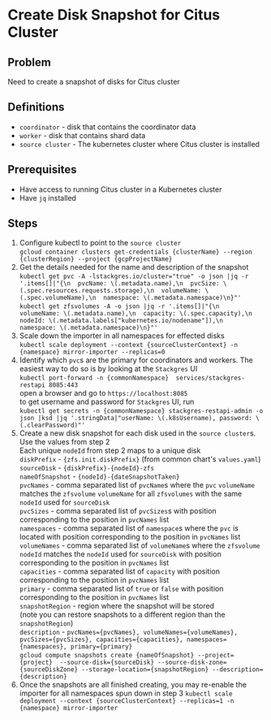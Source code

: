 # Create Disk Snapshot for Citus Cluster

## Problem

Need to create a snapshot of disks for Citus cluster

## Definitions

* `coordinator` - disk that contains the coordinator data
* `worker` - disk that contains shard data
* `source cluster` - The kubernetes cluster where Citus cluster is installed

## Prerequisites

* Have access to running Citus cluster in a Kubernetes cluster
* Have `jq` installed

## Steps

1. Configure kubectl to point to the `source cluster`
   <br>
   `gcloud container clusters get-credentials {clusterName} --region {clusterRegion} --project {gcpProjectName}`
2. Get the details needed for the name and description of the snapshot
   <br>
   `kubectl get pvc -A -lstackgres.io/cluster="true" -o json |jq -r '.items[]|"{\n  pvcName: \(.metadata.name),\n  pvcSize: \(.spec.resources.requests.storage),\n  volumeName: \(.spec.volumeName),\n  namespace: \(.metadata.namespace)\n}"'`
   <br>
   `kubectl get zfsvolumes -A -o json |jq -r '.items[]|"{\n  volumeName: \(.metadata.name),\n  capacity: \(.spec.capacity),\n  nodeId: \(.metadata.labels["kubernetes.io/nodename"]),\n  namespace: \(.metadata.namespace)\n}"'`
3. Scale down the importer in all namespaces for effected disks
   <br>
   `kubectl scale deployment --context {sourceClusterContext} -n {namespace} mirror-importer --replicas=0 `
4. Identify which `pvc`s are the primary for coordinators and workers. The easiest way to do so is by looking at
   the `Stackgres` UI
   <br>
   `kubectl port-forward -n {commonNamespace}  services/stackgres-restapi 8085:443`
   <br>
   open a browser and go to `https://localhost:8085`
   <br>
   to get username and password for `Stackgres` UI, run
   <br>
   `kubectl get secrets -n {commonNamespace} stackgres-restapi-admin -o json |ksd |jq '.stringData|"userName: \(.k8sUsername), password: \(.clearPassword)"'`
5. Create a new disk snapshot for each disk used in the `source cluster`s. Use the values from step 2
   <br>
   Each unique `nodeId` from step 2 maps to a unique disk
   <br>
   `diskPrefix` - `{zfs.init.diskPrefix}` (from common chart's `values.yaml`)
   <br>
   `sourceDisk` - `{diskPrefix}-{nodeId}-zfs`
   <br>
   `nameOfSnapshot` - `{nodeId}-{dateSnapshotTaken}`
   <br>
   `pvcNames` - comma separated list of `pvcName`s where the `pvc` `volumeName` matches the `zfsvolume`
   `volumeName` for all `zfsvolumes` with the same `nodeId` used for `sourceDisk`
   <br>
   `pvcSizes` - comma separated list of `pvcSizes`s with position corresponding to the position in `pvcNames` list
   <br>
   `namespaces` - comma separated list of `namespace`s where the `pvc` is located
   with position corresponding to the position in `pvcNames` list
   <br>
   `volumeNames` - comma separated list of `volumeName`s where the `zfsvolume` `nodeId` matches the `nodeId` used for
   `sourceDisk` with position corresponding to the position in `pvcNames` list
   <br>
   `capacities` - comma separated list of `capacity` with position corresponding to the position in `pvcNames` list
   <br>
   `primary` - comma separated list of `true` or `false` with position corresponding to the position in `pvcNames`
   list
   <br>
   `snapshotRegion` - region where the snapshot will be stored
   <br>
   (note you can restore snapshots to a different region than the `snapshotRegion`)
   <br>
   `description` -
   `pvcNames={pvcNames}, volumeNames={volumeNames}, pvcSizes={pvcSizes}, capacities={capacities}, namespaces={namespaces}, primary={primary}`
   <br>
   `gcloud compute snapshots create {nameOfSnapshot} --project={project}  --source-disk={sourceDisk} --source-disk-zone={sourceDiskZone} --storage-location={snapshotRegion} --description={description}`
6. Once the snapshots are all finished creating, you may re-enable the importer for all namespaces
   spun down in step 3
   `kubectl scale deployment --context {sourceClusterContext} --replicas=1 -n {namespace} mirror-importer`